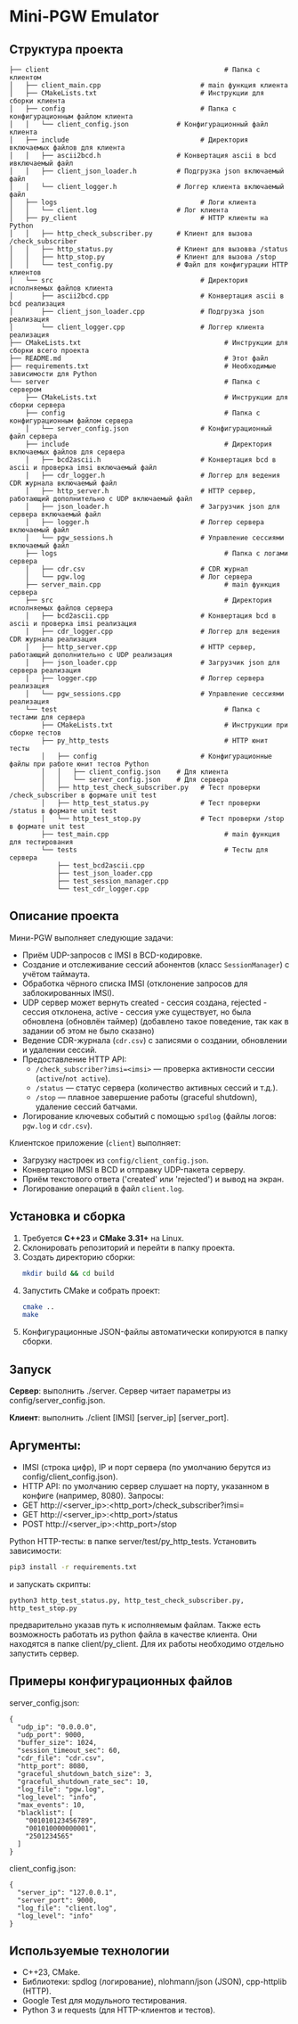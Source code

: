 # Mini-PGW Emulator

## Структура проекта
```
├── client                                            # Папка с клиентом
│   ├── client_main.cpp                         # main функция клиента
│   ├── CMakeLists.txt                          # Инструкции для сборки клиента
│   ├── config                                  # Папка с конфигурационным файлом клиента
│   │   └── client_config.json            # Конфигурационный файл клиента
│   ├── include                                 # Директория включаемых файлов для клиента
│   │   ├── ascii2bcd.h                   # Конвертация ascii в bcd ивключаемый файл
│   │   ├── client_json_loader.h          # Подгрузка json включаемый файл
│   │   └── client_logger.h               # Логгер клиента включаемый файл
│   ├── logs                                    # Логи клиента
│   │   └── client.log                    # Лог клиента
│   ├── py_client                               # HTTP клиенты на Python
│   │   ├── http_check_subscriber.py      # Клиент для вызова /check_subscriber
│   │   ├── http_status.py                # Клиент для вызовва /status
│   │   ├── http_stop.py                  # Клиент для вызова /stop
│   │   └── test_config.py                # Файл для конфигурации HTTP клиентов 
│   └── src                                     # Директория исполняемых файлов клиента
│       ├── ascii2bcd.cpp                       # Конвертация ascii в bcd реализация
│       ├── client_json_loader.cpp              # Подгрузка json реализация
│       └── client_logger.cpp                   # Логгер клиента реализация
├── CMakeLists.txt                                    # Инструкции для сборки всего проекта
├── README.md                                         # Этот файл
├── requirements.txt                                  # Необходимые зависимости для Python
└── server                                            # Папка с сервером
    ├── CMakeLists.txt                                # Инструкции для сборки сервера
    ├── config                                        # Папка с конфигурационным файлом сервера
    │   └── server_config.json                  # Конфигурационный файл сервера
    ├── include                                       # Директория включаемых файлов для сервера
    │   ├── bcd2ascii.h                         # Конвертация bcd в ascii и проверка imsi включаемый файл
    │   ├── cdr_logger.h                        # Логгер для ведения CDR журнала включаемый файл
    │   ├── http_server.h                       # HTTP сервер, работающий дополнительно с UDP включаемый файл
    │   ├── json_loader.h                       # Загрузчик json для сервера включаемый файл
    │   ├── logger.h                            # Логгер сервера включаемый файл
    │   └── pgw_sessions.h                      # Управление сессиями включаемый файл
    ├── logs                                          # Папка с логами сервера
    │   ├── cdr.csv                             # CDR журнал
    │   └── pgw.log                             # Лог сервера
    ├── server_main.cpp                               # main функция сервера
    ├── src                                           # Директория исполняемых файлов сервера
    │   ├── bcd2ascii.cpp                       # Конвертация bcd в ascii и проверка imsi реализация
    │   ├── cdr_logger.cpp                      # Логгер для ведения CDR журнала реализация
    │   ├── http_server.cpp                     # HTTP сервер, работающий дополнительно с UDP реализация
    │   ├── json_loader.cpp                     # Загрузчик json для сервера реализация
    │   ├── logger.cpp                          # Логгер сервера реализация
    │   └── pgw_sessions.cpp                    # Управление сессиями реализация
    └── test                                          # Папка с тестами для сервера
        ├── CMakeLists.txt                            # Инструкции при сборке тестов
        ├── py_http_tests                             # HTTP юнит тесты
        │   ├── config                          # Конфигурационные файлы при работе юнит тестов Python 
        │   │   ├── client_config.json    # Для клиента
        │   │   └── server_config.json    # Для сервера
        │   ├── http_test_check_subscriber.py   # Тест проверки /check_subscriber в формате unit test
        │   ├── http_test_status.py             # Тест проверки /status в формате unit test
        │   └── http_test_stop.py               # Тест проверки /stop в формате unit test
        ├── test_main.cpp                             # main функция для тестирования
        └── tests                                     # Тесты для сервера
            ├── test_bcd2ascii.cpp 
            ├── test_json_loader.cpp
            ├── test_session_manager.cpp
            └── test_cdr_logger.cpp
```
## Описание проекта

Мини-PGW выполняет следующие задачи:
- Приём UDP-запросов с IMSI в BCD-кодировке.
- Создание и отслеживание сессий абонентов (класс `SessionManager`) с учётом таймаута.
- Обработка чёрного списка IMSI (отклонение запросов для заблокированных IMSI).
- UDP сервер может вернуть created - сессия создана, rejected - сессия отклонена, active - сессия уже существует, но была обновлена (обновлён таймер) (добавлено такое поведение, так как в задании об этом не было сказано)
- Ведение CDR-журнала (`cdr.csv`) с записями о создании, обновлении и удалении сессий.
- Предоставление HTTP API:
    - `/check_subscriber?imsi=<imsi>` — проверка активности сессии (`active`/`not active`).
    - `/status` — статус сервера (количество активных сессий и т.д.).
    - `/stop` — плавное завершение работы (graceful shutdown), удаление сессий батчами.
- Логирование ключевых событий с помощью `spdlog` (файлы логов: `pgw.log` и `cdr.csv`).

Клиентское приложение (`client`) выполняет:
- Загрузку настроек из `config/client_config.json`.
- Конвертацию IMSI в BCD и отправку UDP-пакета серверу.
- Приём текстового ответа ('created' или 'rejected') и вывод на экран.
- Логирование операций в файл `client.log`.

## Установка и сборка

1. Требуется **C++23** и **CMake 3.31+** на Linux.
2. Склонировать репозиторий и перейти в папку проекта.
3. Создать директорию сборки:
    ```bash
    mkdir build && cd build
    ```
4. Запустить CMake и собрать проект:
    ```bash
    cmake ..
    make
    ```
5. Конфигурационные JSON-файлы автоматически копируются в папку сборки.
## Запуск
**Сервер**: выполнить ./server. Сервер читает параметры из config/server_config.json.

**Клиент**: выполнить ./client [IMSI] [server_ip] [server_port]. 

## Аргументы:
- IMSI (строка цифр), IP и порт сервера (по умолчанию берутся из config/client_config.json).
- HTTP API: по умолчанию сервер слушает на порту, указанном в конфиге (например, 8080). Запросы:
- GET http://<server_ip>:<http_port>/check_subscriber?imsi=<imsi>
- GET http://<server_ip>:<http_port>/status
- POST http://<server_ip>:<http_port>/stop

Python HTTP-тесты: в папке server/test/py_http_tests. Установить зависимости:
```bash
pip3 install -r requirements.txt
```
и запускать скрипты: 
```
python3 http_test_status.py, http_test_check_subscriber.py, http_test_stop.py
```
предварительно указав путь к исполняемым файлам.
Также есть возможность работать из python файла в качестве клиента. Они находятся в папке client/py_client. Для их работы необходимо отдельно запустить сервер.
## Примеры конфигурационных файлов
server_config.json:
```
{
  "udp_ip": "0.0.0.0",
  "udp_port": 9000,
  "buffer_size": 1024,
  "session_timeout_sec": 60,
  "cdr_file": "cdr.csv",
  "http_port": 8080,
  "graceful_shutdown_batch_size": 3,
  "graceful_shutdown_rate_sec": 10,
  "log_file": "pgw.log",
  "log_level": "info",
  "max_events": 10,
  "blacklist": [
    "001010123456789",
    "001010000000001",
    "2501234565"
  ]
}
```
client_config.json:
```
{
  "server_ip": "127.0.0.1",
  "server_port": 9000,
  "log_file": "client.log",
  "log_level": "info"
}
```
## Используемые технологии
- C++23, CMake.
- Библиотеки: spdlog (логирование), nlohmann/json (JSON), cpp-httplib (HTTP).
- Google Test для модульного тестирования.
- Python 3 и requests (для HTTP-клиентов и тестов).